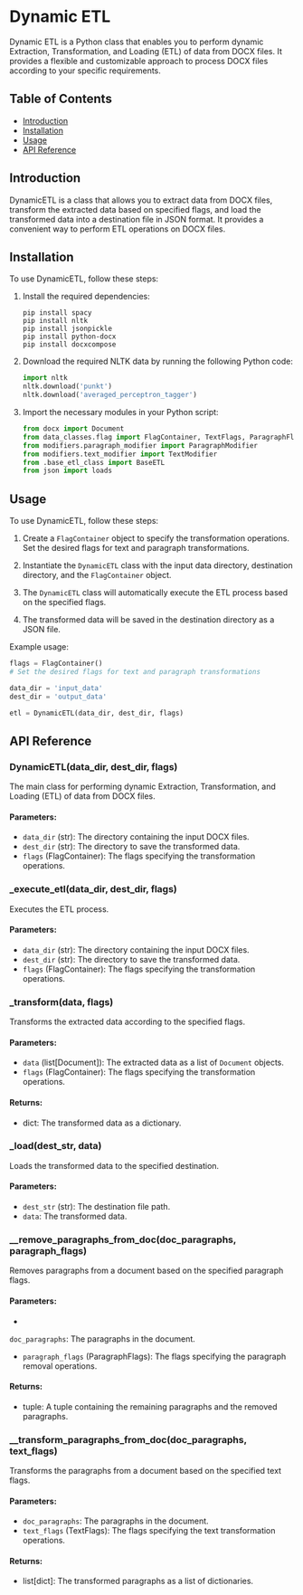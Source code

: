 # Dynamic ETL

Dynamic ETL is a Python class that enables you to perform dynamic Extraction, Transformation, and Loading (ETL) of data from DOCX files. It provides a flexible and customizable approach to process DOCX files according to your specific requirements.

## Table of Contents
- [Introduction](#introduction)
- [Installation](#installation)
- [Usage](#usage)
- [API Reference](#api-reference)
## Introduction

DynamicETL is a class that allows you to extract data from DOCX files, transform the extracted data based on specified flags, and load the transformed data into a destination file in JSON format. It provides a convenient way to perform ETL operations on DOCX files.

## Installation

To use DynamicETL, follow these steps:

1. Install the required dependencies:
   ```shell
   pip install spacy 
   pip install nltk
   pip install jsonpickle
   pip install python-docx
   pip install docxcompose
   ```

2. Download the required NLTK data by running the following Python code:
   ```python
   import nltk
   nltk.download('punkt')
   nltk.download('averaged_perceptron_tagger')
   ```

3. Import the necessary modules in your Python script:
   ```python
   from docx import Document
   from data_classes.flag import FlagContainer, TextFlags, ParagraphFlags
   from modifiers.paragraph_modifier import ParagraphModifier
   from modifiers.text_modifier import TextModifier
   from .base_etl_class import BaseETL
   from json import loads
   ```

## Usage

To use DynamicETL, follow these steps:

1. Create a `FlagContainer` object to specify the transformation operations. Set the desired flags for text and paragraph transformations.

2. Instantiate the `DynamicETL` class with the input data directory, destination directory, and the `FlagContainer` object.

3. The `DynamicETL` class will automatically execute the ETL process based on the specified flags.

4. The transformed data will be saved in the destination directory as a JSON file.

Example usage:

```python
flags = FlagContainer()
# Set the desired flags for text and paragraph transformations

data_dir = 'input_data'
dest_dir = 'output_data'

etl = DynamicETL(data_dir, dest_dir, flags)
```

## API Reference

### DynamicETL(data_dir, dest_dir, flags)
The main class for performing dynamic Extraction, Transformation, and Loading (ETL) of data from DOCX files.

#### Parameters:
- `data_dir` (str): The directory containing the input DOCX files.
- `dest_dir` (str): The directory to save the transformed data.
- `flags` (FlagContainer): The flags specifying the transformation operations.

### _execute_etl(data_dir, dest_dir, flags)
Executes the ETL process.

#### Parameters:
- `data_dir` (str): The directory containing the input DOCX files.
- `dest_dir` (str): The directory to save the transformed data.
- `flags` (FlagContainer): The flags specifying the transformation operations.

### _transform(data, flags)
Transforms the extracted data according to the specified flags.

#### Parameters:
- `data` (list[Document]): The extracted data as a list of `Document` objects.
- `flags` (FlagContainer): The flags specifying the transformation operations.

#### Returns:
- dict: The transformed data as a dictionary.

### _load(dest_str, data)
Loads the transformed data to the specified destination.

#### Parameters:
- `dest_str` (str): The destination file path.
- `data`: The transformed data.

### __remove_paragraphs_from_doc(doc_paragraphs, paragraph_flags)
Removes paragraphs from a document based on the specified paragraph flags.

#### Parameters:
-

 `doc_paragraphs`: The paragraphs in the document.
- `paragraph_flags` (ParagraphFlags): The flags specifying the paragraph removal operations.

#### Returns:
- tuple: A tuple containing the remaining paragraphs and the removed paragraphs.

### __transform_paragraphs_from_doc(doc_paragraphs, text_flags)
Transforms the paragraphs from a document based on the specified text flags.

#### Parameters:
- `doc_paragraphs`: The paragraphs in the document.
- `text_flags` (TextFlags): The flags specifying the text transformation operations.

#### Returns:
- list[dict]: The transformed paragraphs as a list of dictionaries.
